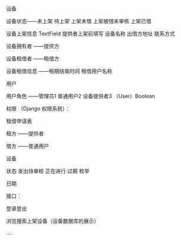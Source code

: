 设备

设备状态——未上架   待上架  上架未借 上架被借未审核 上架已借

设备上架信息 TextField  提供者上架前填写  设备名称 出借方地址 联系方式

设备拥有者 ——提供方

设备租借者 ——租借方

设备租借信息 ——租期结束时间 租借用户名称



用户

用户角色 ——管理员1 普通用户2 设备提供者3 （User）Boolean

权限 （Django 权限系统）：



租借申请表

租方 ——提供者

借方 ——普通用户

设备

状态  发出待审核 正在进行 过期 	枚举

日期 



接口：

登录登出

浏览搜索上架设备（设备数据库的展示）

....



